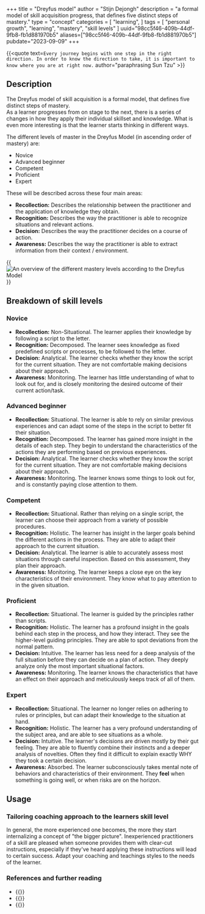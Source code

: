 +++
title = "Dreyfus model"
author = "Stijn Dejongh"
description = "a formal model of skill acquisition progress, that defines five distinct steps of mastery."
type = "concept"
categories = [
    "learning",
]
tags = [
    "personal growth", "learning", "mastery", "skill levels"
]
uuid="98cc5f46-409b-44df-9fb8-fb1d881970b5"
aliases=["98cc5f46-409b-44df-9fb8-fb1d881970b5"]
pubdate="2023-09-09"
+++

{{<quote text=`
Every journey begins with one step in the right direction.
In order to know the direction to take, it is important to know where you are at right now.
` author="paraphrasing Sun Tzu" >}}

## Description

The Dreyfus model of skill acquisition is a formal model, that defines five distinct steps of mastery.  
As a learner progresses from on stage to the next, there is a series of changes in how they apply their individual skillset and knowledge.
What is even more interesting is that the learner starts thinking in different ways.

The different levels of master in the Dreyfus Model (in ascending order of mastery) are:
* Novice
* Advanced beginner
* Competent
* Proficient
* Expert

These will be described across these four main areas:
* **Recollection:**  Describes the relationship between the practitioner and the application of knowledge they obtain.
* **Recognition:**  Describes the way the practitioner is able to recognize situations and relevant actions.
* **Decision:** Describes the way the practitioner decides on a course of action.
* **Awareness:** Describes the way the practitioner is able to extract information from their context / environment.

{{<image src="/images/concepts/dreyfus.jpg" alt="An overview of the different mastery levels according to the Dreyfus Model" >}}

## Breakdown of skill levels

### Novice

* **Recollection:** Non-Situational. The learner applies their knowledge by following a script to the letter.
* **Recognition:** Decomposed. The learner sees knowledge as fixed predefined scripts or processes, to be followed to the letter.
* **Decision:**  Analytical. The learner checks whether they know the script for the current situation. They are not comfortable making decisions
  about their approach.
* **Awareness:**  Monitoring. The learner has little understanding of what to look out for, and is closely monitoring the desired outcome of their
  current action/task.

### Advanced beginner

* **Recollection:** Situational. The learner is able to rely on similar previous experiences and can adapt some of the steps in the script to
  better fit their situation.
* **Recognition:**  Decomposed. The learner has gained more insight in the details of each step. They begin to understand the characteristics of
  the actions they are performing based on previous experiences.
* **Decision:** Analytical. The learner checks whether they know the script for the current situation. They are not comfortable making decisions
  about their approach.
* **Awareness:** Monitoring. The learner knows some things to look out for, and is constantly paying close attention to them.

### Competent

* **Recollection:** Situational. Rather than relying on a single script, the learner can choose their approach from a variety of possible
  procedures.
* **Recognition:** Holistic. The learner has insight in the larger goals behind the different actions in the process. They are able to adapt
  their approach to the current situation.
* **Decision:** Analytical. The learner is able to accurately assess most situations through careful inspection. Based on this assessment,
  they plan their approach.
* **Awareness:** Monitoring. The learner keeps a close eye on the key characteristics of their environment. They know what to pay attention to
  in the given situation.

### Proficient

* **Recollection:** Situational. The learner is guided by the principles rather than scripts.
* **Recognition:**  Holistic. The learner has a profound insight in the goals behind each step in the process, and how they interact. They see the
  higher-level guiding principles. They are able to spot deviations from the normal pattern.
* **Decision:**  Intuitive. The learner has less need for a deep analysis of the full situation before they can decide on a plan of action. They
  deeply analyze only the most important situational factors.
* **Awareness:**  Monitoring. The learner knows the characteristics that have an effect on their approach and meticulously keeps track of all of
  them.

### Expert

* **Recollection:** Situational. The learner no longer relies on adhering to rules or principles, but can adapt their knowledge to the situation
  at hand.
* **Recognition:** Holistic. The learner has a very profound understanding of the subject area, and are able to see situations as a whole.
* **Decision:** Intuitive. The learner's decisions are driven mostly by their gut feeling. They are able to fluently combine their instincts and a
  deeper analysis of novelties. Often they find it difficult to explain exactly WHY they took a certain decision.
* **Awareness:** Absorbed. The learner subconsciously takes mental note of behaviors and characteristics of their environment. They **feel** when
  something is going well, or when risks are on the horizon.

## Usage

### Tailoring coaching approach to the learners skill level

In general, the more experienced one becomes, the more they start internalizing a concept of "the bigger picture".
Inexperienced practitioners of a skill are pleased when someone provides them with clear-cut instructions, especially if they've heard applying
these instructions will lead to certain success.
Adapt your coaching and teachings styles to the needs of the learner.

### References and further reading

* {{<reference author="Dreyfus, Stuart E; Dreyfus, Hubert L."
  year="1980"
  title="A Five-Stage Model of the Mental Activities Involved in Directed Skill Acquisition"
  publisher="University of California"
  location='Berkeley'
  link="http://www.dtic.mil/cgi-bin/GetTRDoc?AD=ADA084551&Location=U2&doc=GetTRDoc.pdf" >}}
* {{<reference author="Hunt, A."
  year="2008"
  isbn="9781934356050"
  title="Pragmatic Thinking and Learning: Refactor Your wetware"
  publisher="The Pragmatic Bookshelf"
  link="https://pragprog.com/titles/ahptl/pragmatic-thinking-and-learning/" >}}
* {{<reference author="Hoover, D.; Oshineye, A."
  year="2009"
  isbn="9780596518387"
  title="Apprenticeship Patterns"
  publisher="O'Reilly Media, Inc."
  link="https://www.oreilly.com/library/view/apprenticeship-patterns/9780596806842" >}}